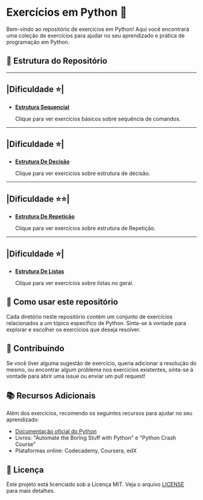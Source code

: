 # Exercícios em Python 🐍

Bem-vindo ao repositório de exercícios em Python! Aqui você encontrará uma coleção de exercícios para ajudar no seu aprendizado e prática de programação em Python.

## 📁 Estrutura do Repositório
----------------
|Dificuldade ⭐|
----------------
- **[Estrutura Sequencial](./Estrutura%20Sequencial/exercicios.md)**

  Clique para ver exercícios básicos sobre sequência de comandos. 
----------------
|Dificuldade ⭐|
----------------
- **[Estrutura De Decisão](./Estrutura%20De%20Decis%C3%A3o/exercicios.md)**
 
   Clique para ver exercícios sobre estrutura de decisão.
------------------
|Dificuldade ⭐⭐|
------------------
- **[Estrutura De Repetição](./Estrutura%20De%20Repeti%C3%A7%C3%A3o/exercicios.md)**

  Clique para ver exercícios sobre estrutura de Repetição.
----------------
|Dificuldade ⭐|
----------------
- **[Estrutura De Listas](./Estrutura%20De%20Listas/exercicios.md)**
  
  Clique para ver exercícios sobre listas no geral.


## 🚀 Como usar este repositório

Cada diretório neste repositório contém um conjunto de exercícios relacionados a um tópico específico de Python. Sinta-se à vontade para explorar e escolher os exercícios que deseja resolver.

## 📝 Contribuindo

Se você tiver alguma sugestão de exercício, queria adicionar a resolução do mesmo, ou encontrar algum problema nos exercícios existentes, sinta-se à vontade para abrir uma issue ou enviar um pull request!

## 📚 Recursos Adicionais

Além dos exercícios, recomendo os seguintes recursos para ajudar no seu aprendizado:

- [Documentação oficial do Python](https://docs.python.org/3/)
- Livros: "Automate the Boring Stuff with Python" e "Python Crash Course"
- Plataformas online: Codecademy, Coursera, edX

## 📜 Licença

Este projeto está licenciado sob a Licença MIT. Veja o arquivo [LICENSE](LICENSE) para mais detalhes.
